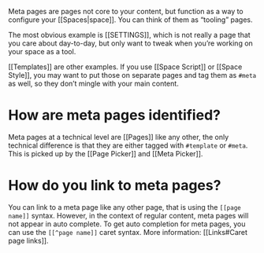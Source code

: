 Meta pages are pages not core to your content, but function as a way to configure your [[Spaces|space]]. You can think of them as “tooling” pages. 

The most obvious example is [[SETTINGS]], which is not really a page that you care about day-to-day, but only want to tweak when you’re working on your space as a tool. 

[[Templates]] are other examples. If you use [[Space Script]] or [[Space Style]], you may want to put those on separate pages and tag them as `#meta` as well, so they don’t mingle with your main content.

# How are meta pages identified?
Meta pages at a technical level are [[Pages]] like any other, the only technical difference is that they are either tagged with `#template` or `#meta`. This is picked up by the [[Page Picker]] and [[Meta Picker]].

# How do you link to meta pages?
You can link to a meta page like any other page, that is using the `[[page name]]` syntax. However, in the context of regular content, meta pages will not appear in auto complete. To get auto completion for meta pages, you can use the `[[^page name]]` caret syntax. More information: [[Links#Caret page links]].
